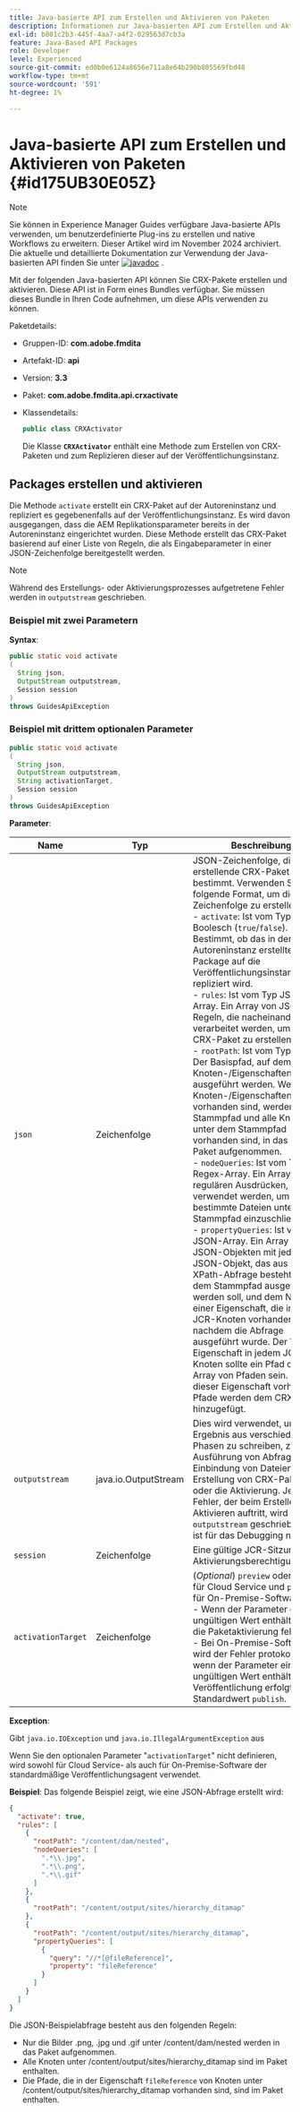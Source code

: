 ```yaml
---
title: Java-basierte API zum Erstellen und Aktivieren von Paketen
description: Informationen zur Java-basierten API zum Erstellen und Aktivieren von Paketen
exl-id: b801c2b3-445f-4aa7-a4f2-029563d7cb3a
feature: Java-Based API Packages
role: Developer
level: Experienced
source-git-commit: ed0b0e6124a8656e711a8e64b290b805569fbd48
workflow-type: tm+mt
source-wordcount: '591'
ht-degree: 1%

---
```


# Java-basierte API zum Erstellen und Aktivieren von Paketen {#id175UB30E05Z}

>[!NOTE]
>
> Sie können in Experience Manager Guides verfügbare Java-basierte APIs verwenden, um benutzerdefinierte Plug-ins zu erstellen und native Workflows zu erweitern. Dieser Artikel wird im November 2024 archiviert.
> Die aktuelle und detaillierte Dokumentation zur Verwendung der Java-basierten API finden Sie unter [![javadoc](https://javadoc.io/badge2/com.adobe.aem/aem-guides-sdk-api/javadoc.svg)](https://javadoc.io/doc/com.adobe.aem/aem-guides-sdk-api) .


Mit der folgenden Java-basierten API können Sie CRX-Pakete erstellen und aktivieren. Diese API ist in Form eines Bundles verfügbar. Sie müssen dieses Bundle in Ihren Code aufnehmen, um diese APIs verwenden zu können.

Paketdetails:

- Gruppen-ID: **com.adobe.fmdita**

- Artefakt-ID: **api**

- Version: **3.3**

- Paket: **com.adobe.fmdita.api.crxactivate**

- Klassendetails:

  ```JAVA
  public class CRXActivator
  ```

  Die Klasse **`CRXActivator`** enthält eine Methode zum Erstellen von CRX-Paketen und zum Replizieren dieser auf der Veröffentlichungsinstanz.


## Packages erstellen und aktivieren

Die Methode `activate` erstellt ein CRX-Paket auf der Autoreninstanz und repliziert es gegebenenfalls auf der Veröffentlichungsinstanz. Es wird davon ausgegangen, dass die AEM Replikationsparameter bereits in der Autoreninstanz eingerichtet wurden. Diese Methode erstellt das CRX-Paket basierend auf einer Liste von Regeln, die als Eingabeparameter in einer JSON-Zeichenfolge bereitgestellt werden.
>[!NOTE]
>
> Während des Erstellungs- oder Aktivierungsprozesses aufgetretene Fehler werden in `outputstream` geschrieben.

### Beispiel mit zwei Parametern

**Syntax**:


```JAVA
public static void activate
(
  String json, 
  OutputStream outputstream, 
  Session session
) 
throws GuidesApiException
```

### Beispiel mit drittem optionalen Parameter

```JAVA
public static void activate
(
  String json, 
  OutputStream outputstream,
  String activationTarget, 
  Session session
) 
throws GuidesApiException
```

**Parameter**:

| Name | Typ | Beschreibung |
|----|----|-----------|
| `json` | Zeichenfolge | JSON-Zeichenfolge, die das zu erstellende CRX-Paket bestimmt. Verwenden Sie das folgende Format, um die JSON-Zeichenfolge zu erstellen: <br> - `activate`: Ist vom Typ Boolesch \(`true`/`false`\). Bestimmt, ob das in der Autoreninstanz erstellte CRX-Package auf die Veröffentlichungsinstanz repliziert wird. <br> - `rules`: Ist vom Typ JSON-Array. Ein Array von JSON-Regeln, die nacheinander verarbeitet werden, um das CRX-Paket zu erstellen. <br> - `rootPath`: Ist vom Typ String. Der Basispfad, auf dem die Knoten-/Eigenschaftenabfragen ausgeführt werden. Wenn keine Knoten-/Eigenschaftenabfragen vorhanden sind, werden der Stammpfad und alle Knoten, die unter dem Stammpfad vorhanden sind, in das CRX-Paket aufgenommen. <br> - `nodeQueries`: Ist vom Typ Regex-Array. Ein Array von regulären Ausdrücken, die verwendet werden, um bestimmte Dateien unter dem Stammpfad einzuschließen. <br> - `propertyQueries`: Ist vom Typ JSON-Array. Ein Array von JSON-Objekten mit jedem JSON-Objekt, das aus einer XPath-Abfrage besteht, die auf dem Stammpfad ausgeführt werden soll, und dem Namen einer Eigenschaft, die in jedem JCR-Knoten vorhanden ist, nachdem die Abfrage ausgeführt wurde. Der Wert der Eigenschaft in jedem JCR-Knoten sollte ein Pfad oder ein Array von Pfaden sein. Die in dieser Eigenschaft vorhandenen Pfade werden dem CRX-Paket hinzugefügt. |
| `outputstream` | java.io.OutputStream | Dies wird verwendet, um das Ergebnis aus verschiedenen Phasen zu schreiben, z. B. die Ausführung von Abfragen, die Einbindung von Dateien, die Erstellung von CRX-Paketen oder die Aktivierung. Jeder Fehler, der beim Erstellen oder Aktivieren auftritt, wird in den `outputstream` geschrieben. Dies ist für das Debugging nützlich. |
| `session` | Zeichenfolge | Eine gültige JCR-Sitzung mit Aktivierungsberechtigung. |
| `activationTarget` | Zeichenfolge | (*Optional*) `preview` oder `publish` für Cloud Service und `publish` für On-Premise-Software <br> - Wenn der Parameter einen ungültigen Wert enthält, schlägt die Paketaktivierung fehl. <br> - Bei On-Premise-Software wird der Fehler protokolliert, wenn der Parameter einen ungültigen Wert enthält, und die Veröffentlichung erfolgt mit dem Standardwert `publish`. |

**Exception**:

Gibt `java.io.IOException` und `java.io.IllegalArgumentException` aus


Wenn Sie den optionalen Parameter &quot;`activationTarget`&quot; nicht definieren, wird sowohl für Cloud Service- als auch für On-Premise-Software der standardmäßige Veröffentlichungsagent verwendet.


**Beispiel**:
Das folgende Beispiel zeigt, wie eine JSON-Abfrage erstellt wird:

```JSON
{
  "activate": true,
  "rules": [
    {
      "rootPath": "/content/dam/nested",
      "nodeQueries": [
        ".*\\.jpg",
        ".*\\.png",
        ".*\\.gif"        
      ]
    },
    {
      "rootPath": "/content/output/sites/hierarchy_ditamap"
    },
    {
      "rootPath": "/content/output/sites/hierarchy_ditamap",
      "propertyQueries": [
        {
          "query": "//*[@fileReference]",
          "property": "fileReference"
        }
      ]
    }
  ]
}
```

Die JSON-Beispielabfrage besteht aus den folgenden Regeln:

- Nur die Bilder .png, .jpg und .gif unter /content/dam/nested werden in das Paket aufgenommen.
- Alle Knoten unter /content/output/sites/hierarchy\_ditamap sind im Paket enthalten.
- Die Pfade, die in der Eigenschaft `fileReference` von Knoten unter /content/output/sites/hierarchy\_ditamap vorhanden sind, sind im Paket enthalten.
